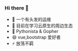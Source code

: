 ### Hi there 👋

- 🔭 一个有头发的运维
- 🌱 目前在学习云原生的周边生态
- 🤔 Pythonista & Gopher
- 😄 vue,bootstrap 爱好者
- ⚡ 放荡不羁
<!--
**legolas-zeng/legolas-zeng** is a ✨ _special_ ✨ repository because its `README.md` (this file) appears on your GitHub profile.

Here are some ideas to get you started:

- 🔭 I’m currently working on ...
- 🌱 I’m currently learning ...
- 👯 I’m looking to collaborate on ...
- 🤔 I’m looking for help with ...
- 💬 Ask me about ...
- 📫 How to reach me: ...
- 😄 Pronouns: ...
- ⚡ Fun fact: ...
-->
